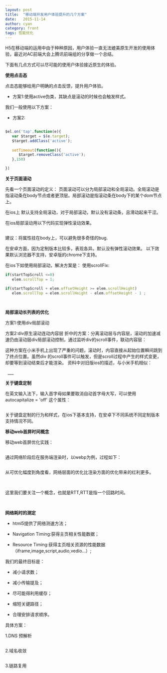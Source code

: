 ```yaml
---
layout: post
title:  "移动端开发用户体验提升的几个方案"
date:   2015-11-14
author: cyan
category: front
tags: 性能优化
---
```


H5在移动端的运用中由于种种原因，用户体验一直无法媲美原生开发的使用体验，最近对AC前端大会上腾讯前端组的分享做一个总结。

下面有几点方式可以尽可能的使用户体验接近原生的体验。

**使用点击态**

点击态能够给用户明确的点击反馈，提升用户体验。

* 方案1:使用active伪类，其缺点是滚动的时候也会触发样式。

我们一般使用以下方案：

* 方案2:

```js

$el.on('tap',function(e){
   var $target = $(e.target);
   $target.addClass('active');
   
   setTimeout(function(){
      $target.removeClass('active');
   },150)

})
```
**关于页面滚动**

先看一个页面滚动的定义：
页面滚动可以分为局部滚动和全局滚动。全局滚动是指滚动条在body节点或者更顶层。局部滚动是指滚动条在body下的某个dom节点上。

在ios上 默认支持全局滚动，对于局部滚动，默认没有滚动条，且滑动起来干涩。

在ios局部滚动用以下代码实现弹性滚动效果。

<img src="{{ '/img/post/1511141.png' | prepend: site.baseurl }}" alt=""> 

建议：将属性挂在body上，可以避免很多奇怪的bug.

在安卓方面，因为定制版本比较多，表现各异。默认没有弹性滚动效果。
以下效果默认浏览器不支持，安卓版的chrome下支持。
<img src="{{ '/img/post/1511142.png' | prepend: site.baseurl }}" alt=""> 


在ios下如使用局部滚动，解决方案是：
使用scrollFix:

```js
if(startTopScroll <=0)
   elem.scrollTop = 1;

if(startTopScroll + elem.offsetHeight >= elem.scrollHeight)
   elem.scrollTop = elem.scrollHeight - elem.offsetHeight - 1 ;
   
```

<img src="{{ '/img/post/1511147.png' | prepend: site.baseurl }}" alt=""> 


**局部滚动长列表的优化**

方案1:使用div局部滚动
<img src="{{ '/img/post/15111418.png' | prepend: site.baseurl }}" alt=""> 

方案2:div原生滚动连动内容层
折中的方案：分离滚动层与内容层，滚动的加速减速仍由滚动层div局部滚动控制，通过监听div的scroll事件，联动内容层：
<img src="{{ '/img/post/15111419.png' | prepend: site.baseurl }}" alt=""> 

这种方案在小米手机上出现了严重的问题，滚动时，内容直接从起始位置瞬间跳到了终点位置。虽然div 的scroll事件可以触发，但是scroll过程中产生的样式变更，却要等到滚动结束后才能渲染。
资料中对旧版ios的描述，与小米手机相似：

<img src="{{ '/img/post/15111420.png' | prepend: site.baseurl }}" alt=""> 
<img src="{{ '/img/post/15111421.png' | prepend: site.baseurl }}" alt=""> 
___


**关于键盘定制**


在英文输入法下，输入首字母如果要取消自动首字母大写，可以使用autocapitalize = 'off' 这个属性：

<img src="{{ '/img/post/1511144.png' | prepend: site.baseurl }}" alt=""> 


关于键盘定制的行为和样式，在ios下基本支持，在安卓下不同系统不同定制版本支持情况不同。


**移动web首屏时间概念**

移动web首屏优化实践：

<img src="{{ '/img/post/1511148.png' | prepend: site.baseurl }}" alt=""> 

通过网络阶段后在服务端渲染时，以webp为例，过程如下：

<img src="{{ '/img/post/15111410.png' | prepend: site.baseurl }}" alt=""> 

从可优化幅度到角度看，网络层面的优化比渲染方面的优化带来的红利更多。


<img src="{{ '/img/post/1511149.png' | prepend: site.baseurl }}" alt=""> 

<img src="{{ '/img/post/15111411.png' | prepend: site.baseurl }}" alt=""> 

这里我们要关注一个概念，也就是RTT,RTT是指一个回路时间。

<img src="{{ '/img/post/15111412.png' | prepend: site.baseurl }}" alt=""> 

<img src="{{ '/img/post/15111413.png' | prepend: site.baseurl }}" alt=""> 

**网络耗时的测定**

* html5提供了网络测速方法；

* Navigation Timing:获得主页相关性能数据；

* Resource Timing:获得主页相关资源的性能数据（iframe,image,script,audio,vedio...）;

我们的最终目标是：

* 减小请求数；

* 减小传输提及；

* 尽可能得利用缓存；

* 缩短关键路径；

* 合理安排请求顺序。


具体方案：

1.DNS 预解析

<img src="{{ '/img/post/15111414.png' | prepend: site.baseurl }}" alt=""> 

2.域名收敛

<img src="{{ '/img/post/15111415.png' | prepend: site.baseurl }}" alt=""> 

3.链路复用

<img src="{{ '/img/post/15111416.png' | prepend: site.baseurl }}" alt=""> 





